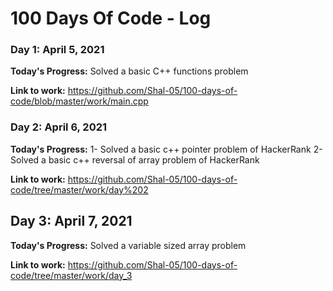 # 100 Days Of Code - Log

### Day 1: April 5, 2021 

**Today's Progress:** Solved a basic C++ functions problem 

**Link to work:** https://github.com/Shal-05/100-days-of-code/blob/master/work/main.cpp


### Day 2: April 6, 2021

**Today's Progress:**
1- Solved a basic c++ pointer problem of HackerRank 
2- Solved a basic c++ reversal of array problem of HackerRank                       

**Link to work:** https://github.com/Shal-05/100-days-of-code/tree/master/work/day%202


## Day 3: April 7, 2021

**Today's Progress:** Solved a variable sized array problem 

**Link to work:** https://github.com/Shal-05/100-days-of-code/tree/master/work/day_3
